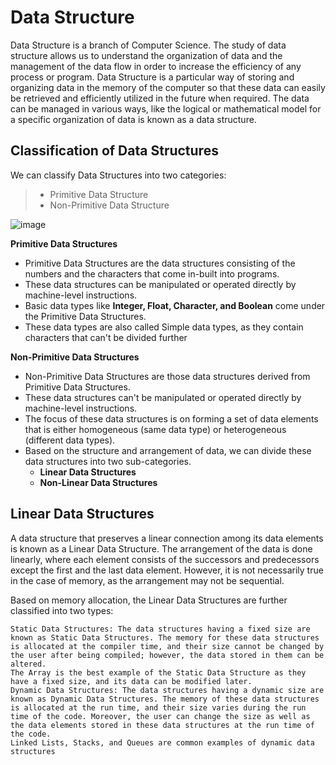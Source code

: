 # Data Structure
Data Structure is a branch of Computer Science. The study of data structure allows us to understand the organization of data and the management of the data flow in order to increase the efficiency of any process or program. Data Structure is a particular way of storing and organizing data in the memory of the computer so that these data can easily be retrieved and efficiently utilized in the future when required. The data can be managed in various ways, like the logical or mathematical model for a specific organization of data is known as a data structure.

## Classification of Data Structures
We can classify Data Structures into two categories:

> - Primitive Data Structure
> - Non-Primitive Data Structure

![image](https://www.altexsoft.com/static/blog-post/2024/2/59771e86-6989-4a76-9695-1e572a24c2ed.png)

**Primitive Data Structures**
- Primitive Data Structures are the data structures consisting of the numbers and the characters that come in-built into programs.
- These data structures can be manipulated or operated directly by machine-level instructions.
- Basic data types like **Integer, Float, Character, and Boolean** come under the Primitive Data Structures.
- These data types are also called Simple data types, as they contain characters that can't be divided further

**Non-Primitive Data Structures**
- Non-Primitive Data Structures are those data structures derived from Primitive Data Structures.
- These data structures can't be manipulated or operated directly by machine-level instructions.
- The focus of these data structures is on forming a set of data elements that is either homogeneous (same data type) or heterogeneous (different data types).
- Based on the structure and arrangement of data, we can divide these data structures into two sub-categories.
  - **Linear Data Structures**
  - **Non-Linear Data Structures**

## Linear Data Structures
A data structure that preserves a linear connection among its data elements is known as a Linear Data Structure. 
The arrangement of the data is done linearly, where each element consists of the successors and predecessors except the first and the last data element. However, it is not necessarily true in the case of memory, as the arrangement may not be sequential.

Based on memory allocation, the Linear Data Structures are further classified into two types:

    Static Data Structures: The data structures having a fixed size are known as Static Data Structures. The memory for these data structures is allocated at the compiler time, and their size cannot be changed by the user after being compiled; however, the data stored in them can be altered.
    The Array is the best example of the Static Data Structure as they have a fixed size, and its data can be modified later.
    Dynamic Data Structures: The data structures having a dynamic size are known as Dynamic Data Structures. The memory of these data structures is allocated at the run time, and their size varies during the run time of the code. Moreover, the user can change the size as well as the data elements stored in these data structures at the run time of the code.
    Linked Lists, Stacks, and Queues are common examples of dynamic data structures
